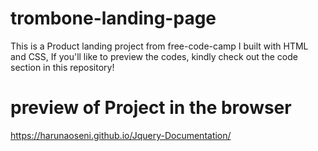 # trombone-landing-page
This is a Product landing project from free-code-camp I built with HTML and CSS, If you'll like to preview the codes, kindly check out the code section in this repository!

# preview of Project in the browser
https://harunaoseni.github.io/Jquery-Documentation/ 

